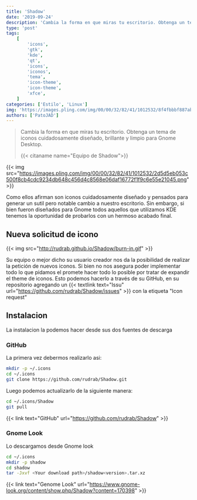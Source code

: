 ```yaml
---
title: 'Shadow'
date: '2019-09-24'
description: 'Cambia la forma en que miras tu escritorio. Obtenga un tema de iconos cuidadosamente diseñado, brillante y limpio para Gnome Desktop.'
type: 'post'
tags:
    [
        'icons',
        'gtk',
        'kde',
        'qt',
        'icons',
        'iconos',
        'tema',
        'icon-theme',
        'icon-theme',
        'xfce',
    ]
categories: ['Estilo', 'Linux']
img: 'https://images.pling.com/img/00/00/32/82/41/1012532/8f4fbbbf887ab60874564a5ae6cf25cdd8c10d9cfd3b058a272eea0d5a124631f79c.png'
authors: ['PatoJAD']
---
```


> Cambia la forma en que miras tu escritorio. Obtenga un tema de iconos cuidadosamente diseñado, brillante y limpio para Gnome Desktop.
>
> {{< citaname name="Equipo de Shadow">}}

{{< img src="https://images.pling.com/img/00/00/32/82/41/1012532/2d5d5eb053c500f8cb4cdc9234db648c456d4c8568e06daf16772f1f9c6e55e21045.png" >}}

Como ellos afirman son iconos cuidadosamente diseñado y pensados para generar un sutil pero notable cambio a nuestro escritorio. Sin embargo, si bien fueron diseñados para Gnome todos aquellos que utilizamos KDE tenemos la oportunidad de probarlos con un hermoso acabado final.

## Nueva solicitud de icono

{{< img src="http://rudrab.github.io/Shadow/burn-in.gif" >}}

Su equipo o mejor dicho su usuario creador nos da la posibilidad de realizar la petición de nuevos iconos. Si bien no nos asegura poder implementar todo lo que pidamos el promete hacer todo lo posible por tratar de expandir el theme de iconos. Esto podemos hacerlo a través de su GitHub, en su repositorio agregando un {{< textlink text="Issu" url="https://github.com/rudrab/Shadow/issues" >}} con la etiqueta "Icon request"

## Instalacion

La instalacion la podemos hacer desde sus dos fuentes de descarga

### GitHub

La primera vez debermos realizarlo asi:

```zsh
mkdir -p ~/.icons
cd ~/.icons
git clone https://github.com/rudrab/Shadow.git
```

Luego podemos actualizarlo de la siguiente manera:

```zsh
cd ~/.icons/Shadow
git pull
```

{{< link text="GitHub" url="https://github.com/rudrab/Shadow" >}}

### Gnome Look

Lo descargamos desde Gnome look

```zsh
cd ~/.icons
mkdir -p shadow
cd shadow
tar -Jxvf <Your download path>/shadow<version>.tar.xz
```

{{< link text="Genome Look" url="https://www.gnome-look.org/content/show.php/Shadow?content=170398" >}}
